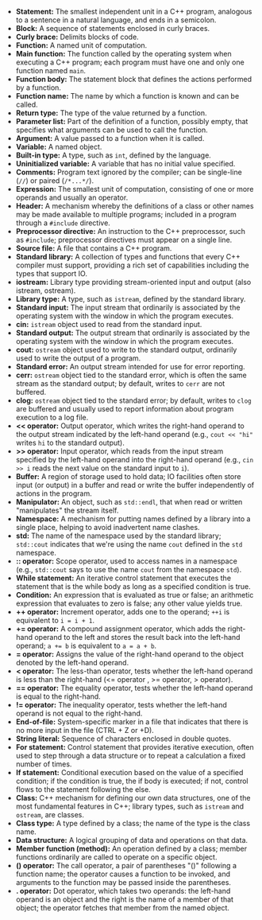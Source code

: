 

- **Statement:** The smallest independent unit in a C++ program, analogous to a sentence in a natural language, and ends in a semicolon.
- **Block:** A sequence of statements enclosed in curly braces.
- **Curly brace:** Delimits blocks of code.
- **Function:** A named unit of computation.
- **Main function:** The function called by the operating system when executing a C++ program; each program must have one and only one function named `main`.
- **Function body:** The statement block that defines the actions performed by a function.
- **Function name:** The name by which a function is known and can be called.
- **Return type:** The type of the value returned by a function.
- **Parameter list:** Part of the definition of a function, possibly empty, that specifies what arguments can be used to call the function.
- **Argument:** A value passed to a function when it is called.
- **Variable:** A named object.
- **Built-in type:** A type, such as `int`, defined by the language.
- **Uninitialized variable:** A variable that has no initial value specified.
- **Comments:** Program text ignored by the compiler; can be single-line (`//`) or paired (`/*...*/`).
- **Expression:** The smallest unit of computation, consisting of one or more operands and usually an operator.
- **Header:** A mechanism whereby the definitions of a class or other names may be made available to multiple programs; included in a program through a `#include` directive.
- **Preprocessor directive:** An instruction to the C++ preprocessor, such as `#include`; preprocessor directives must appear on a single line.
- **Source file:** A file that contains a C++ program.
- **Standard library:** A collection of types and functions that every C++ compiler must support, providing a rich set of capabilities including the types that support IO.
- **iostream:** Library type providing stream-oriented input and output (also istream, ostream).
- **Library type:** A type, such as `istream`, defined by the standard library.
- **Standard input:** The input stream that ordinarily is associated by the operating system with the window in which the program executes.
- **cin:** `istream` object used to read from the standard input.
- **Standard output:** The output stream that ordinarily is associated by the operating system with the window in which the program executes.
- **cout:** `ostream` object used to write to the standard output, ordinarily used to write the output of a program.
- **Standard error:** An output stream intended for use for error reporting.
- **cerr:** `ostream` object tied to the standard error, which is often the same stream as the standard output; by default, writes to `cerr` are not buffered.
- **clog:** `ostream` object tied to the standard error; by default, writes to `clog` are buffered and usually used to report information about program execution to a log file.
- **<< operator:** Output operator, which writes the right-hand operand to the output stream indicated by the left-hand operand (e.g., `cout << "hi"` writes `hi` to the standard output).
- **>> operator:** Input operator, which reads from the input stream specified by the left-hand operand into the right-hand operand (e.g., `cin >> i` reads the next value on the standard input to `i`).
- **Buffer:** A region of storage used to hold data; IO facilities often store input (or output) in a buffer and read or write the buffer independently of actions in the program.
- **Manipulator:** An object, such as `std::endl`, that when read or written "manipulates" the stream itself.
- **Namespace:** A mechanism for putting names defined by a library into a single place, helping to avoid inadvertent name clashes.
- **std:** The name of the namespace used by the standard library; `std::cout` indicates that we're using the name `cout` defined in the `std` namespace.
- **:: operator:** Scope operator, used to access names in a namespace (e.g., `std::cout` says to use the name `cout` from the namespace `std`).
- **While statement:** An iterative control statement that executes the statement that is the while body as long as a specified condition is true.
- **Condition:** An expression that is evaluated as true or false; an arithmetic expression that evaluates to zero is false; any other value yields true.
- **++ operator:** Increment operator, adds one to the operand; `++i` is equivalent to `i = i + 1`.
- **+= operator:** A compound assignment operator, which adds the right-hand operand to the left and stores the result back into the left-hand operand; `a += b` is equivalent to `a = a + b`.
- **= operator:** Assigns the value of the right-hand operand to the object denoted by the left-hand operand.
- **< operator:** The less-than operator, tests whether the left-hand operand is less than the right-hand (<= operator , >= operator, > operator).
- **== operator:** The equality operator, tests whether the left-hand operand is equal to the right-hand.
- **!= operator:** The inequality operator, tests whether the left-hand operand is not equal to the right-hand.
- **End-of-file:** System-specific marker in a file that indicates that there is no more input in the file (CTRL + Z or +D).
- **String literal:** Sequence of characters enclosed in double quotes.
- **For statement:** Control statement that provides iterative execution, often used to step through a data structure or to repeat a calculation a fixed number of times.
- **If statement:** Conditional execution based on the value of a specified condition; if the condition is true, the if body is executed; if not, control flows to the statement following the else.
- **Class:** C++ mechanism for defining our own data structures, one of the most fundamental features in C++; library types, such as `istream` and `ostream`, are classes.
- **Class type:** A type defined by a class; the name of the type is the class name.
- **Data structure:** A logical grouping of data and operations on that data.
- **Member function (method):** An operation defined by a class; member functions ordinarily are called to operate on a specific object.
- **() operator:** The call operator, a pair of parentheses "()" following a function name; the operator causes a function to be invoked, and arguments to the function may be passed inside the parentheses.
- **. operator:** Dot operator, which takes two operands: the left-hand operand is an object and the right is the name of a member of that object; the operator fetches that member from the named object.